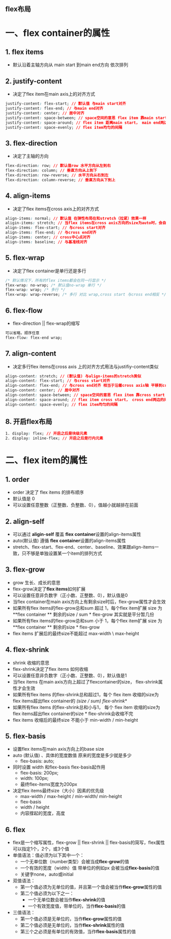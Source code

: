 ## flex布局

# 一、flex container的属性



## 1. flex items

* 默认沿着主轴方向从 main start 到main end方向 依次排列

## 2. justify-content

* 决定了flex item在main axis上的对齐方式

```css
justify-content: flex-start; // 默认值 与main start对齐
justify-content: flex-end; // 与main end对齐
justify-content: center; // 居中对齐
justify-content: space-between; // space空间的意思 flex item 靠main start 和main end两边 剩下的0或多个平均在中间显示
justify-content: space-around; // flex item 距离main start， main end两边的间隔 等于 flex item之间的间隔的一半
justify-content: space-evenly; // flex item均匀的间隔
```



## 3. flex-direction

* 决定了主轴的方向

```css
flex-direction: row; // 默认值row 水平方向从左到右
flex-direction: column; // 垂直方向从上到下
flex-direction: row-reverse; // 水平方向从右到左
flex-direction: column-reverse; // 垂直方向从下到上 
```



## 4. align-items

* 决定了flex items在cross axis上的对齐方式

```css
align-items: normal; // 默认值 在弹性布局在和stretch（拉紧）效果一样 
aligin-items: stretch; // 当flex items在cross axis方向的size为auto时，会自动拉伸至填充flexcontainer类似一柱擎天效果。其实就是不设置flex item的高度会引起这个效果
align-items: flex-start; // 与cross start对齐
align-items: flex-end; // 与cross end对齐
align-items: center; // cross中心点对齐
align-items: baseline; // 与基准线对齐
```



## 5. flex-wrap

* 决定了flex container是单行还是多行

```css
/* 默认情况下，所有的flex items都会在同一行显示 */
flex-wrap: no-wrap; /* 默认值no-wrap 单行 */
flex-wrap: wrap; /* 多行 */
flex-wrap: wrap-reverse; /* 多行 对比 wrap,cross start 与cross end相反 */
```



## 6. flex-flow

* flex-direction || flex-wrap的缩写

```css
可以省略，顺序任意
flex-flow: flex-end wrap;
```



## 7. align-content 

* 决定多行flex items在cross axis 上的对齐方式用法与justifiy-content类似

```css
align-content: stretch; // (默认值) 与align-items的stretch类似
align-content: flex-start; // 与cross start对齐
align-content: flex-end; // 与cross end对齐 相当于沿着cross axis轴 平移到cross start
align-content: center; // 居中对齐
align-content: space-between; // space空间的意思 flex item 靠cross start 和cross end两边 剩下的0或多个平均在中间显示
align-content: space-around; // flex item cross start， cross end两边的间隔 等于 flex item之间的间隔的一半
align-content: space-evenly; // flex item均匀的间隔
```



## 8. 开启flex布局

```css
1. display: flex; // 开启之后是块级元素
2. display: inline-flex; // 开启之后是行内元素
```



# 二、flex item的属性

## 1. order

* order 决定了 flex items 的排布顺序
* 默认值是 0 
* 可以设置任意整数（正整数、负整数、0），值越小就越排在前面



## 2. align-self

* 可以通过 **aligin-self** 覆盖 **flex container**设置的align-items属性
* auto(默认值) 遵循 **flex container**设置的align-items属性
* stretch、flex-start、flex-end、center、baseline、效果跟align-items一致，只不够是单独设置某一个item的排列方式



## 3. flex-grow

* grow 生长、成长的意思
* flex-grow决定了**flex items**如何扩展
* 可以设置任意非负数字（正小数、正整数、0），默认值是0
* 当flex container在main axis方向上有剩余size时后，flex-grow属性才会生效
* 如果所有flex items的flex-grow总和sum 超过 1，每个flex item扩展 size 为 **flex container ** 剩余的size / sum * flex-grow 其实就是平分暂几份
* 如果所有flex items的flex-grow总和sum 小于 1，每个flex item扩展 size 为  **flex container ** 剩余的size * flex-grow
* flex items 扩展后的最终size不能超过 max-width \ max-height



## 4. flex-shrink

* shrink 收缩的意思
* flex-shrink决定了flex items 如何收缩
* 可以设置任意非负数字（正小数、正整数、0），默认值是1
* 当flex items 在main axis方向上超过了flexcontainer的size， flex-shrink属性才会生效
* 如果所有flex items 的flex-shrink总和超过1，每个 flex item 收缩的size为 flex items超出flex container的 **(size / sum)* flex-shrink**
* 如果所有flex items 的flex-shrink总和小与1， 每个 flex item 收缩的size为 flex items超出flex container的size * flex-shrink会收缩不完
* flex items 收缩后的最终size 不能小于 min-width / min-height



## 5. flex-basis

* 设置flex items在main axis方向上的base size
* auto (默认值) 、具体的宽度数值 原来的宽度是多少就是多少
  * flex-basis: auto;
* 同时设置 width 和flex-basis flex-basis起作用
  * flex-basis: 200px;
  * width: 100px;
  * 最终flex-items宽度为200px
* 决定flex items最终size（大小）因素的优先级
  * max-width / max-height / min-width/ min-height
  * flex-basis
  * width / height
  * 内容撑起的宽度，高度



## 6. flex

* flex是一个缩写属性，flex-grow || flex-shrink || flex-basis的简写，flex属性可以指定1个，2个，或3个值
* 单值语法：值必须为以下其中一个：
  * 一个无单位数（number类型）会被当成**flex-grow**的值
  * 一个有效的宽度（width）值 带单位的例如px 会被当成**flex-basis**的值
  * 关键字none，auto或initial
* 双值语法：
  * 第一个值必须为无单位的值，并且第一个值会被当作**flex-grow**属性的值
  * 第二个值必须为以下之一：
    * 一个无单位数会被当作**flex-shrink**的值
    * 一个有效宽度值，带单位的，当作**flex-basis**的值
* 三值语法：
  * 第一个值必须是无单位的，当作**flex-grow**属性的值
  * 第二个值必须是无单位的，当作**flex-shrink**属性的值
  * 第三个之必须是有单位的有效值，当作**flex-basis**属性的值

